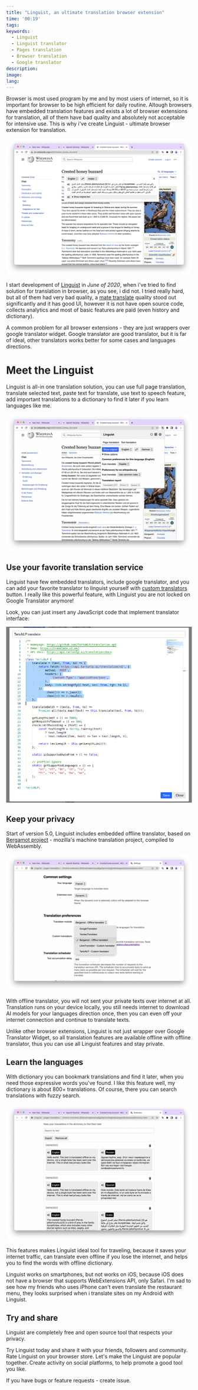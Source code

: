 ```yaml
---
title: "Linguist, an ultimate translation browser extension"
time: '00:19'
tags:
keywords:
  - Linguist
  - Linguist translator
  - Pages translation
  - Browser translation
  - Google translator
description:
image:
lang:
---
```


Browser is most used program by me and by most users of internet, so it is important for browser to be high efficient for daily routine. Altough browsers have embedded translation features and exists a lot of browser extensions for translation, all of them have bad quality and absolutely not acceptable for intensive use. This is why i've create Linguist - ultimate browser extension for translation.

![translationOfSelectedText.png](./translationOfSelectedText.png)

I start development of [Linguist](https://github.com/translate-tools/linguist) in *June of 2020*, when i've tried to find solution for translation in browser, as you see, i did not. I tried really hard, but all of them had very bad quality, a [mate translate](https://gikken.co/mate-translate/) quality stood out significantly and it has good UI, however it is not have open source code, collects analytics and most of basic features are paid (even history and dictionary).

A common problem for all browser extensions - they are just wrappers over google translator widget. Google translator are good translator, but it is far of ideal, other translators works better for some cases and languages directions.


# Meet the Linguist

Linguist is all-in one translation solution, you can use full page translation, translate selected text, paste text for translate, use text to speech feature, add important translations to a dictionary to find it later if you learn languages like me.

![pageTranslation.png](./pageTranslation.png)

## Use your favorite translation service

Linguist have few embedded translators, include google translator, and you can add your favorite translator to linguist yourself with [custom translators](https://github.com/translate-tools/linguist/blob/bcc8c471fdede42b6bbc541144eb89a93587f605/docs/CustomTranslator.md) button. I really like this powerful feature, with Linguist you are not locked on Google Translator anymore!

Look, you can just insert any JavaScript code that implement translator interface:

![custom_translator.png](./custom_translator.png)

## Keep your privacy

Start of version 5.0, Linguist includes embedded offline translator, based on [Bergamot project](https://github.com/browsermt/bergamot-translator) - mozilla's machine translation project, compiled to WebAssembly.

![settings.png](./settings.png)

With offline translator, you will not sent your private texts over internet at all. Translation runs on your device locally, you still needs internet to download AI models for your languages direction once, then you can even off your internet connection and continue to translate texts.

Unlike other browser extensions, Linguist is not just wrapper over Google Translator Widget, so all translation features are available offline with offline translator, thus you can use all Linguist features and stay private.

## Learn the languages

With dictionary you can bookmark translations and find it later, when you need those expressive words you've found. I like this feature well, my dictionary is about 800+ translations. Of course, there you can search translations with fuzzy search.

![dictionary.png](./dictionary.png)

This features makes Linguist ideal tool for traveling, because it saves your internet traffic, can translate even offline if you lose the internet, and helps you to find the words with offline dictionary.

Linguist works on smartphones, but not works on iOS, because iOS does not have a browser that supports WebExtensions API, only Safari. I'm sad to see how my friends who uses iPhone can't even translate the restaurant menu, they looks surprised when i translate sites on my Android with Linguist.

## Try and share

Linguist are completely free and open source tool that respects your privacy.

Try Linguist today and share it with your friends, followers and community. Rate Linguist on your browser store. Let's make the Linguist are popular together. Create activity on social platforms, to help promote a good tool you like.

If you have bugs or feature requests - create issue.